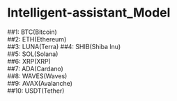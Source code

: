 # Intelligent-assistant_Model

##1: BTC(Bitcoin)  
##2: ETH(Ethereum)  
##3: LUNA(Terra)
##4: SHIB(Shiba lnu)  
##5: SOL(Solana)  
##6: XRP(XRP)  
##7: ADA(Cardano)  
##8: WAVES(Waves)  
##9: AVAX(Avalanche)  
##10: USDT(Tether)  
